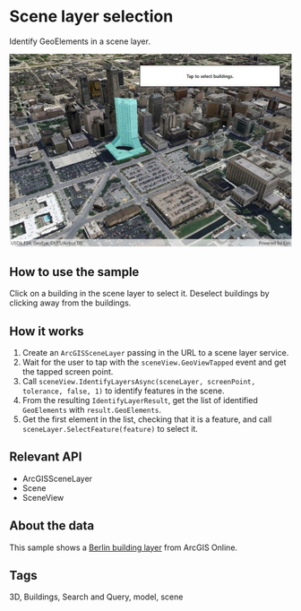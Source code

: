 # Scene layer selection

Identify GeoElements in a scene layer.

![screenshot](SceneLayerSelection.jpg)

## How to use the sample

Click on a building in the scene layer to select it. Deselect buildings by clicking away from the buildings.

## How it works

1. Create an `ArcGISSceneLayer` passing in the URL to a scene layer service.
2. Wait for the user to tap with the `sceneView.GeoViewTapped` event and get the tapped screen point.
3. Call `sceneView.IdentifyLayersAsync(sceneLayer, screenPoint, tolerance, false, 1)` to identify features in the scene.
4. From the resulting `IdentifyLayerResult`, get the list of identified `GeoElements` with `result.GeoElements`.
5. Get the first element in the list, checking that it is a feature, and call `sceneLayer.SelectFeature(feature)` to select it.

## Relevant API

* ArcGISSceneLayer
* Scene
* SceneView

## About the data

This sample shows a [Berlin building layer](https://www.arcgis.com/home/item.html?id=31874da8a16d45bfbc1273422f772270) from ArcGIS Online.

## Tags

3D, Buildings, Search and Query, model, scene
